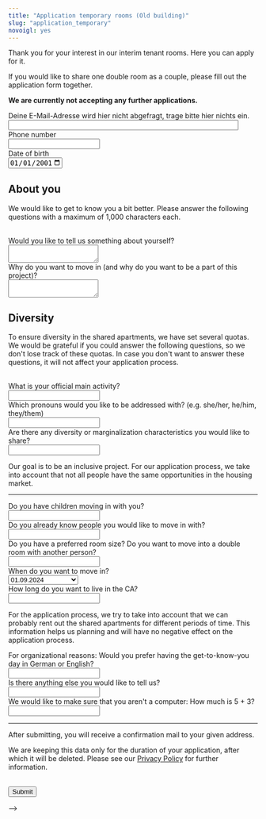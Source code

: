 ```yaml
---
title: "Application temporary rooms (Old building)"
slug: "application_temporary"
novoigl: yes
---
```


<form action="/bewerbung_befristet/send.php" method="post" accept-charset="utf-8">
<p>Thank you for your interest in our interim tenant rooms. Here you can apply for it.

If you would like to share one double room as a couple, please fill out the application form together.

<b>We are currently not accepting any further applications.</b></p>

<!-- <h2>General questions</h3>
<div class="field">
    <label class="label" for="full_name">Name</label>
  	<div class="control has-icons-left">
        <input type="text" name="full_name" value="" class="input required" maxlength="100" required/>
        <span class="icon is-small is-left">
            <i class="icon-user"></i>
        </span>
    </div>
</div>
<div class="field">
    <label class="label" for="email">E-mail address</label>
    <div class="control has-icons-left">
        <input type="email" name="email" value="" class="input required email"
            id="email" size="55" required/>
        <span class="icon is-small is-left">
            <i class="icon-mail-alt"></i>
        </span>
    </div>
</div>
<!-- Schutz vor der Benutzung des Formulars mit Computern. Es ist wird nicht angezeigt. -->
<div class="field extra-field">
    <label class="label" for="mail">Deine E-Mail-Adresse wird hier nicht
    abgefragt, trage bitte hier nichts ein.</label>
    <div class="control has-icons-left">
        <input type="email" name="mail" value="" class="input email"
            id="mail" size="55"/>
    </div>
</div>
<div class="field">
    <label class="label" for="phone">Phone number</label>
  	<div class="control has-icons-left">
        <input type="text" name="phone" value="" class="input required" maxlength="100" required/>
        <span class="icon is-small is-left">
            <i class="icon-phone"></i>
        </span>
    </div>
</div>
<div class="field">
    <label class="label" for="age">Date of birth</label>
    <div class="control">
        <input class="input required" type="date" id="age" name="age" value="2001-01-01" min="1940-01-01" max="2010-12-31" required/>
    </div>
</div>
<h2>About you</h3>
<p>We would like to get to know you a bit better. Please answer the following questions with a maximum of 1,000 characters each.</p>
<br>
<div class="field">
    <label class="label" for="about_you">Would you like to tell us something about yourself?</label>
    <div class="control">
        <textarea name="about_you" class="textarea" placeholder="" minlength="200" maxlength="1000" required></textarea>
    </div>
</div>
<div class="field">
    <label class="label" for="why_ca">Why do you want to move in (and why do you want to be a part of this project)?</label>
    <div class="control">
        <textarea name="why_ca" class="textarea" placeholder="" minlength="200" maxlength="1000" required></textarea>
    </div>
</div>
<h2>Diversity</h3>
<p>To ensure diversity in the shared apartments, we have set several quotas. We would be grateful if you could answer the following questions, so we don't lose track of these quotas. In case you don't want to answer these questions, it will not affect your application process.</p>
<br>
<div class="field">
    <label class="label" for="occupation">What is your official main activity?</label>
    <div class="control">
        <input class="input" type="text" placeholder="" maxlength="800" name="occupation">
    </div>
</div>
<div class="field">
    <label class="label" for="pronouns">Which pronouns would you like to be addressed with? (e.g. she/her, he/him, they/them)</label>
    <div class="control">
        <input class="input" type="text" placeholder="" maxlength="60" name="pronouns">
    </div>
</div>
<div class="field">
    <label class="label" for="diversity">Are there any diversity or marginalization characteristics you would like to share?</label>
    <div class="control">
        <input class="input" type="text" placeholder="" maxlength="800" name="diversity">
    </div>
    <p class="help">Our goal is to be an inclusive project. For our application process, we take into account that not all people have the same opportunities in the housing market.</p>
</div>
<hr>
<div class="field">
    <label class="label" for="children">Do you have children moving in with you?</label>
    <div class="control">
        <input class="input" type="text" placeholder="" maxlength="60" name="children">
    </div>
</div>
<div class="field">
    <label class="label" for="contacts">Do you already know people you would like to move in with?</label>
    <div class="control">
        <input class="input" type="text" placeholder="" maxlength="60" name="contacts">
    </div>
</div>
<div class="field">
    <label class="label" for="roomsize">Do you have a preferred room size? Do you want to move into a double room with another person?</label>
    <div class="control">
        <input class="input" type="text" placeholder="" maxlength="60" name="roomsize">
    </div>
</div>
<div class="field">
    <label class="label" for="move-in">When do you want to move in?</label>
    <div class="control">
        <div class="select">
            <select name="move-in">
                <option>01.09.2024</option>
                <option>01.10.2024</option>
                <option>Both dates are okay</option>
            </select>
        </div>
    </div>
</div>
<div class="field">
    <label class="label" for="how_long">How long do you want to live in the CA?</label>
    <div class="control">
        <input class="input" type="text" placeholder="" maxlength="60" name="how_long">
    </div>
    <p class="help">For the application process, we try to take into account that we can probably rent out the shared apartments for different periods of time. This information helps us planning and will have no negative effect on the application process.</p>
</div>
<div class="field">
    <label class="label" for="language_application_day">For organizational reasons: Would you prefer having the get-to-know-you day in German or English?</label>
    <div class="control">
        <input class="input" type="text" placeholder="" maxlength="60" name="language_application_day">
    </div>
</div>
<div class="field">
    <label class="label" for="anything_else">Is there anything else you would like to tell us?</label>
    <div class="control">
        <input class="input" type="text" placeholder="" maxlength="800" name="anything_else">
    </div>
</div>
<div class="field">
    <label class="label" for="spam_protection">We would like to make sure that you aren't a computer: How much is 5 + 3?</label>
    <div class="spam_protection">
        <input class="input" type="text" placeholder="" maxlength="10" name="spam_protection">
    </div>
</div>
<hr>
<p>After submitting, you will receive a confirmation mail to your given address.</p>
<p>We are keeping this data only for the duration of your application, after which it will be deleted. Please see our <a href="https://collegiumacademicum.de/datenschutz/">Privacy Policy</a> for further information.</p>
<br>
<div class="field">
    <div class="control">
        <label class="sr-only" for="submit"></label>
          <input type="hidden" name="language" value="de">
        <input type="submit" name="submit" value="Submit" class="button is-link" id="submit">
    </div>
</div>

</form> -->
